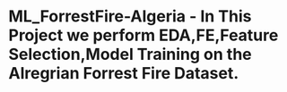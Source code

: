 # ML_ForrestFire-Algeria - In This Project we perform EDA,FE,Feature Selection,Model Training on the Alregrian Forrest Fire Dataset.
